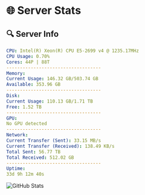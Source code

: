 # 🌐 Server Stats
## 🔍 Server Info
```yaml
CPU: Intel(R) Xeon(R) CPU E5-2699 v4 @ 1235.17MHz
CPU Usage: 0.70%
Cores: 44P | 88T
-----------------------------------
Memory:
Current Usage: 146.32 GB/503.74 GB
Available: 353.96 GB
-----------------------------------
Disk:
Current Usage: 110.13 GB/1.71 TB
Free: 1.52 TB
-----------------------------------
GPU:
No GPU detected
-----------------------------------
Network:
Current Transfer (Sent): 33.15 MB/s
Current Transfer (Received): 138.49 KB/s
Total Sent: 56.77 TB
Total Received: 512.02 GB
-----------------------------------
Uptime:
33d 9h 12m 40s
```
![GitHub Stats](https://img.shields.io/badge/Updated-2025-04-10_06:35:29-blue)